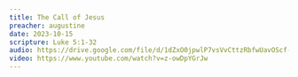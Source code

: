 ```yaml
---
title: The Call of Jesus
preacher: augustine
date: 2023-10-15
scripture: Luke 5:1-32
audio: https://drive.google.com/file/d/1dZxO0jpwlP7vsVvCttzRbfwUavOScf-T/view
video: https://www.youtube.com/watch?v=z-owDpYGrJw
---
```

